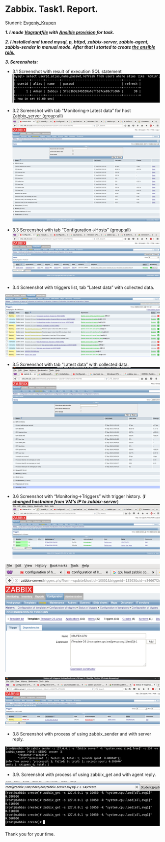 # Zabbix. Task1. Report.
Student: [Evgeniy_Krupen](https://upsa.epam.com/workload/employeeView.do?employeeId=4060741400038655484#emplTab=general)

***1. I made [Vagrantfile](https://github.com/evgeniy-krupen/zabbix/blob/task1/task1/Vagrantfile) with [Ansible provision](https://github.com/evgeniy-krupen/zabbix/blob/task1/task1/provision.yml) for task.***


***2. I installed and tuned mysql, p, httpd, zabbix-server, zabbix-agent, zabbix-sender in manual mode. After that I started to create [the ansible role.](https://github.com/evgeniy-krupen/zabbix/blob/task1/task1/roles/krupen-task1/tasks/main.yml)***

***3. Screenshots:***

- 3.1	Screenshot with result of execution SQL statement 
![](https://github.com/evgeniy-krupen/zabbix/blob/task1/screenshots/s1.png)

- 3.2	Screenshot with tab “Monitoring->Latest data” for host Zabbix_server (group:all)
![](https://github.com/evgeniy-krupen/zabbix/blob/task1/screenshots/s-2.png)

- 3.3	Screenshot with tab “Configuration->Hosts” (group:all)
![](https://raw.githubusercontent.com/evgeniy-krupen/zabbix/task1/screenshots/s-3.png)

- 3.4 Screenshot with triggers list, tab “Latest data” with collected data.

![](https://raw.githubusercontent.com/evgeniy-krupen/zabbix/task1/screenshots/s-trigger.png)

- 3.5 Screenshot with tab “Latest data” with collected data.
![](https://github.com/evgeniy-krupen/zabbix/blob/task1/screenshots/s2.png?raw=true)

- 3.6	Screenshot with “Monitoring->Triggers” with trigger history. (***I changed hostname from VM's IP to zabbix-server***)
![](https://raw.githubusercontent.com/evgeniy-krupen/zabbix/task1/screenshots/s-7.png)

![](https://github.com/evgeniy-krupen/zabbix/blob/task1/screenshots/tr1.png)

![](https://raw.githubusercontent.com/evgeniy-krupen/zabbix/task1/screenshots/tr2.png)

- 3.8	Screenshot with process of using zabbix_sender and with server reply.

![](https://github.com/evgeniy-krupen/zabbix/blob/task1/screenshots/sender.png)

 - 3.9.	Screenshot with process of using zabbix_get and with agent reply.
 
 ![](https://github.com/evgeniy-krupen/zabbix/blob/task1/screenshots/zabbix-get.png)
 
 
 Thank you for your time.
